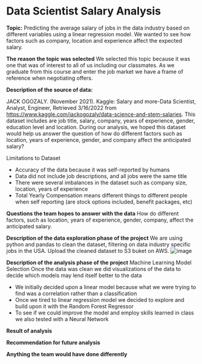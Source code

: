 # Data Scientist Salary Analysis
**Topic:**
Predicting the average salary of jobs in the data industry based on different variables using a linear regression model. We wanted to see how factors such as company, location and
experience affect the expected salary.

**The reason the topic was selected**
We selected this topic because it was one that was of interest to
all of us including our classmates. As we graduate from this
course and enter the job market we have a frame of reference
when negotiating offers.

**Description of the source of data:** 

JACK OGOZALY. (November 2021). 
Kaggle: Salary and more-Data Scientist, Analyst, Engineer, 
Retrieved 3/16/2022 from https://www.kaggle.com/jackogozaly/data-science-and-stem-salaries.
This dataset includes are job title, salary, company, years of experience, gender, education level and location. During our analysis, we hoped this dataset would help us answer the question of how do different factors such as location, years of experience, gender, and company affect the anticipated salary?

Limitations to Dataset
- Accuracy of the data because it was self-reported by humans
- Data did not include job descriptions, and all jobs were the same title
- There were several imbalances in the dataset such as company size, location, years of experience
- Total Yearly Compensation means different things to different people when self reporting (are stock options included, benefit packages, etc)

**Questions the team hopes to answer with the data**
How  do different factors, such as location, years of experience, gender, company, affect the anticipated salary.

**Description of the data exploration phase of the project**
We are using python and pandas to clean the dataset, filtering on data industry specific jobs in the USA.
Upload the cleaned dataset to S3 buket on AWS.
![image](https://user-images.githubusercontent.com/92349969/160261413-f58f0815-c402-407f-8edc-00913896e6cb.png)


**Description of the analysis phase of the project**
Machine Learning Model Selection
Once the data was clean we did visualizations of the data to decide which models may lend itself better to the data 
- We initially decided upon a linear model because what we were trying to find was a correlation rather than a classification
- Once we tired to linear regression model we decided to explore and build upon it with the Random Forest Regressor
- To see if we could improve the model and employ skills learned in class we also tested with a Neural Network


**Result of analysis**

**Recommendation for future analysis**

**Anything the team would have done differently**
